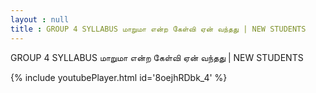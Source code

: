 ```yaml
---
layout : null
title : GROUP 4 SYLLABUS மாறுமா என்ற கேள்வி ஏன் வந்தது | NEW STUDENTS
---
```


GROUP 4 SYLLABUS மாறுமா என்ற கேள்வி ஏன் வந்தது | NEW STUDENTS



{% include youtubePlayer.html id='8oejhRDbk_4' %}
